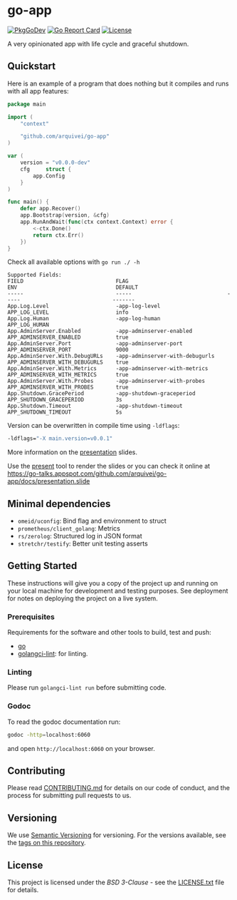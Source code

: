 # go-app

[![PkgGoDev](https://pkg.go.dev/badge/github.com/arquivei/go-app)](https://pkg.go.dev/github.com/arquivei/go-app)
[![Go Report Card](https://goreportcard.com/badge/github.com/arquivei/go-app)](https://goreportcard.com/report/github.com/arquivei/go-app)
[![License](https://img.shields.io/badge/License-BSD%203--Clause-blue.svg)](https://opensource.org/licenses/BSD-3-Clause)

A very opinionated app with life cycle and graceful shutdown.

## Quickstart

Here is an example of a program that does nothing but it compiles and runs with all app features:

```go
package main

import (
	"context"

	"github.com/arquivei/go-app"
)

var (
	version = "v0.0.0-dev"
	cfg     struct {
		app.Config
	}
)

func main() {
	defer app.Recover()
	app.Bootstrap(version, &cfg)
	app.RunAndWait(func(ctx context.Context) error {
		<-ctx.Done()
		return ctx.Err()
	})
}
```

Check all available options with `go run ./ -h`

```text
Supported Fields:
FIELD                             FLAG                               ENV                               DEFAULT
-----                             -----                              -----                             -------
App.Log.Level                     -app-log-level                     APP_LOG_LEVEL                     info
App.Log.Human                     -app-log-human                     APP_LOG_HUMAN
App.AdminServer.Enabled           -app-adminserver-enabled           APP_ADMINSERVER_ENABLED           true
App.AdminServer.Port              -app-adminserver-port              APP_ADMINSERVER_PORT              9000
App.AdminServer.With.DebugURLs    -app-adminserver-with-debugurls    APP_ADMINSERVER_WITH_DEBUGURLS    true
App.AdminServer.With.Metrics      -app-adminserver-with-metrics      APP_ADMINSERVER_WITH_METRICS      true
App.AdminServer.With.Probes       -app-adminserver-with-probes       APP_ADMINSERVER_WITH_PROBES       true
App.Shutdown.GracePeriod          -app-shutdown-graceperiod          APP_SHUTDOWN_GRACEPERIOD          3s
App.Shutdown.Timeout              -app-shutdown-timeout              APP_SHUTDOWN_TIMEOUT              5s
```

Version can be overwritten in compile time using `-ldflags`:

```sh
-ldflags="-X main.version=v0.0.1"
```

More information on the [presentation](docs/presentation.slide) slides.

Use the [present](https://pkg.go.dev/golang.org/x/tools/present) tool to render the slides or you can check it online at https://go-talks.appspot.com/github.com/arquivei/go-app/docs/presentation.slide

## Minimal dependencies

- `omeid/uconfig`: Bind flag and environment to struct
- `prometheus/client_golang`: Metrics
- `rs/zerolog`: Structured log in JSON format
- `stretchr/testify`: Better unit testing asserts

## Getting Started

These instructions will give you a copy of the project up and running on
your local machine for development and testing purposes. See deployment
for notes on deploying the project on a live system.

### Prerequisites

Requirements for the software and other tools to build, test and push:

- [go](https://go.dev/)
- [golangci-lint](https://golangci-lint.run/): for linting.

### Linting

Please run `golangci-lint run` before submitting code.

### Godoc

To read the godoc documentation run:

```sh
godoc -http=localhost:6060
```

and open `http://localhost:6060` on your browser.

## Contributing

Please read [CONTRIBUTING.md](CONTRIBUTING.md) for details on our code
of conduct, and the process for submitting pull requests to us.

## Versioning

We use [Semantic Versioning](http://semver.org/) for versioning. For the versions
available, see the [tags on this
repository](https://github.com/arquivei/go-app/tags).

## License

This project is licensed under the _BSD 3-Clause_ - see the [LICENSE.txt](LICENSE.txt) file for
details.
